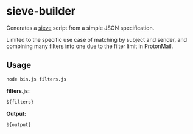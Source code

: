 # sieve-builder

Generates a [sieve](https://www.rfc-editor.org/info/rfc5228) script from a simple JSON specification.

Limited to the specific use case of matching by subject and sender, and combining many filters into one due to the filter limit in ProtonMail.

## Usage

```sh
node bin.js filters.js
```

**filters.js:**

```js
${filters}
```

**Output:**

```hs
${output}
```
